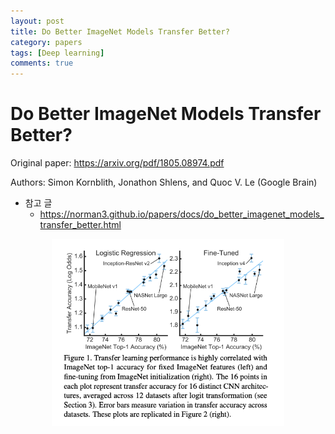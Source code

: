```yaml
---
layout: post
title: Do Better ImageNet Models Transfer Better?
category: papers
tags: [Deep learning]
comments: true
---
```


# Do Better ImageNet Models Transfer Better?

Original paper: https://arxiv.org/pdf/1805.08974.pdf

Authors: Simon Kornblith, Jonathon Shlens, and Quoc V. Le (Google Brain)

- 참고 글
  - https://norman3.github.io/papers/docs/do_better_imagenet_models_transfer_better.html

<center>
<figure>
<img src="/assets/post_img/papers/2019-11-06-imagenet_transfer/fig1.png" alt="views" height="300">
<figcaption></figcaption>
</figure>
</center>
